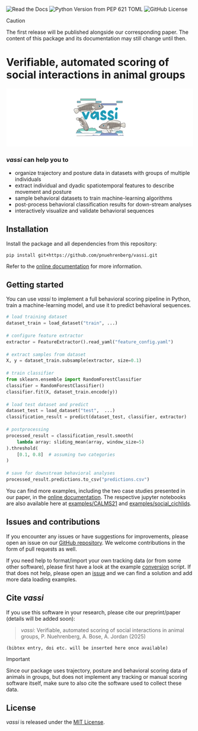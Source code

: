 ![Read the Docs](https://img.shields.io/readthedocs/vassi)
![Python Version from PEP 621 TOML](https://img.shields.io/python/required-version-toml?tomlFilePath=https%3A%2F%2Fraw.githubusercontent.com%2Fpnuehrenberg%2Fvassi%2Frefs%2Fheads%2Fmain%2Fpyproject.toml)
![GitHub License](https://img.shields.io/github/license/pnuehrenberg/vassi?label=license)


> [!CAUTION]
> The first release will be published alongside our corresponding paper. The content of this package and its documentation may still change until then.

# Verifiable, automated scoring of social interactions in animal groups

![vassi logo](docs/source/vassi_logo_large.svg)

### *vassi* can help you to

- organize trajectory and posture data in datasets with groups of multiple individuals
- extract individual and dyadic spatiotemporal features to describe movement and posture
- sample behavioral datasets to train machine-learning algorithms
- post-process behavioral classification results for down-stream analyses
- interactively visualize and validate behavioral sequences

## Installation

Install the package and all dependencies from this repository:

```
pip install git+https://github.com/pnuehrenberg/vassi.git
```

Refer to the [online documentation](https://vassi.readthedocs.io/en/latest/) for more information.

## Getting started

You can use *vassi* to implement a full behavioral scoring pipeline in Python, train a machine-learning model, and use it to predict behavioral sequences.

```python
# load training dataset
dataset_train = load_dataset("train", ...)

# configure feature extractor
extractor = FeatureExtractor().read_yaml("feature_config.yaml")

# extract samples from dataset
X, y = dataset_train.subsample(extractor, size=0.1)

# train classifier
from sklearn.ensemble import RandomForestClassifier
classifier = RandomForestClassifier()
classifier.fit(X, dataset_train.encode(y))

# load test dataset and predict
dataset_test = load_dataset("test",  ...)
classification_result = predict(dataset_test, classifier, extractor)

# postprocessing
processed_result = classification_result.smooth(
    lambda array: sliding_mean(array, window_size=5)
).threshold(
    [0.1, 0.8]  # assuming two categories
)

# save for downstream behavioral analyses
processed_result.predictions.to_csv("predictions.csv")
```

You can find more examples, including the two case studies presented in our paper, in the [online documentation](https://vassi.readthedocs.io/en/latest/). The respective jupyter notebooks are also available here at [examples/CALMS21](https://github.com/pnuehrenberg/vassi/tree/main/examples/CALMS21) and [examples/social_cichlids](https://github.com/pnuehrenberg/vassi/tree/main/examples/social_cichlids).

## Issues and contributions

If you encounter any issues or have suggestions for improvements, please open an issue on our [GitHub repository](https://github.com/pnuehrenberg/vassi/issues). We welcome contributions in the form of pull requests as well.

If you need help to format/import your own tracking data (or from some other software), please first have a look at the example [conversion](https://github.com/pnuehrenberg/vassi/blob/main/src/vassi/case_studies/calms21/convert.py) script.  If that does not help, please open an [issue](https://github.com/pnuehrenberg/vassi/issues) and we can find a solution and add more data loading examples.

## Cite *vassi*

If you use this software in your research, please cite our preprint/paper (details will be added soon):

> *vassi*: Verifiable, automated scoring of social interactions in animal groups, P. Nuehrenberg, A. Bose, A. Jordan (2025)

    (bibtex entry, doi etc. will be inserted here once available)

> [!IMPORTANT]
> Since our package uses trajectory, posture and behavioral scoring data of animals in groups, but does not implement any tracking or manual scoring software itself, make sure to also cite the software used to collect these data.

## License

*vassi* is released under the [MIT License](https://github.com/pnuehrenberg/vassi/blob/main/LICENSE).
